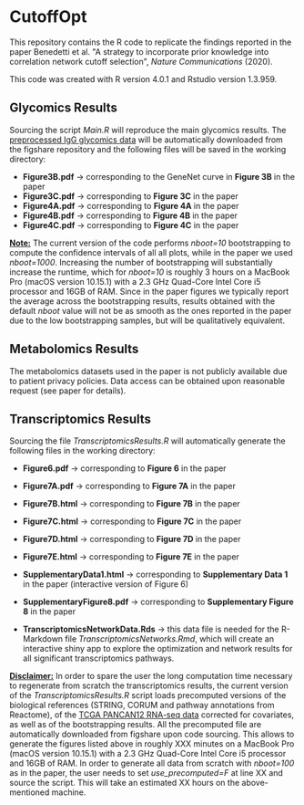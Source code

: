 # CutoffOpt

This repository contains the R code to replicate the findings reported in the paper Benedetti et al. "A strategy to incorporate prior knowledge into correlation network cutoff selection", _Nature Communications_ (2020).

This code was created with R version 4.0.1 and Rstudio version 1.3.959.

## Glycomics Results

Sourcing the script _Main.R_ will reproduce the main glycomics results. The [preprocessed IgG glycomics data](https://doi.org/10.6084/m9.figshare.5335861) will be automatically downloaded from the figshare repository and the following files will be saved in the working directory:

- **Figure3B.pdf** -> corresponding to the GeneNet curve in **Figure 3B** in the paper 
- **Figure3C.pdf** -> corresponding to **Figure 3C** in the paper 
- **Figure4A.pdf** -> corresponding to **Figure 4A** in the paper 
- **Figure4B.pdf** -> corresponding to **Figure 4B** in the paper 
- **Figure4C.pdf** -> corresponding to **Figure 4C** in the paper 

<ins>**Note:**</ins>
The current version of the code performs _nboot=10_ bootstrapping to compute the confidence intervals of all all plots, while in the paper we used _nboot=1000_. Increasing the number of bootstrapping will substantially increase the runtime, which for _nboot=10_ is roughly 3 hours on a MacBook Pro (macOS version 10.15.1) with a 2.3 GHz Quad-Core Intel Core i5 processor and 16GB of RAM. Since in the paper figures we typically report the average across the bootstrapping results, results obtained with the default _nboot_ value will not be as smooth as the ones reported in the paper due to the low bootstrapping samples, but will be qualitatively equivalent.

## Metabolomics Results

The metabolomics datasets used in the paper is not publicly available due to patient privacy policies. Data access can be obtained upon reasonable request (see paper for details).

## Transcriptomics Results

Sourcing the file _TranscriptomicsResults.R_ will automatically generate the following files in the working directory:

- **Figure6.pdf** -> corresponding to **Figure 6** in the paper 
- **Figure7A.pdf** -> corresponding to **Figure 7A** in the paper 
- **Figure7B.html** -> corresponding to **Figure 7B** in the paper 
- **Figure7C.html** -> corresponding to **Figure 7C** in the paper 
- **Figure7D.html** -> corresponding to **Figure 7D** in the paper 
- **Figure7E.html** -> corresponding to **Figure 7E** in the paper 

- **SupplementaryData1.html** -> corresponding to **Supplementary Data 1** in the paper (interactive version of Figure 6)
- **SupplementaryFigure8.pdf** -> corresponding to **Supplementary Figure 8** in the paper 

- **TranscriptomicsNetworkData.Rds** -> this data file is needed for the R-Markdown file _TranscriptomicsNetworks.Rmd_, which will create an interactive shiny app to explore the optimization and network results for all significant transcriptomics pathways.

<ins>**Disclaimer:**</ins>
In order to spare the user the long computation time necessary to regenerate from scratch the transcriptomics results, the current version of the _TranscriptomicsResults.R_ script loads precomputed versions of the biological references (STRING, CORUM and pathway annotations from Reactome), of the [TCGA PANCAN12 RNA-seq data](https://xenabrowser.net/datapages/?cohort=TCGA%20PANCAN12%20(PANCAN12)&addHub=https%3A%2F%2Flegacy.xenahubs.net&removeHub=https%3A%2F%2Fxena.treehouse.gi.ucsc.edu%3A443) corrected for covariates, as well as of the bootstrapping results. All the precomputed file are automatically downloaded from figshare upon code sourcing. This allows to generate the figures listed above in roughly XXX minutes on a MacBook Pro (macOS version 10.15.1) with a 2.3 GHz Quad-Core Intel Core i5 processor and 16GB of RAM. In order to generate all data from scratch with _nboot=100_ as in the paper, the user needs to set _use_precomputed=F_ at line XX and source the script. This will take an estimated XX hours on the above-mentioned machine.